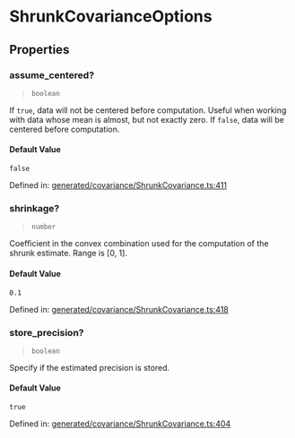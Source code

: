 # ShrunkCovarianceOptions

## Properties

### assume\_centered?

> `boolean`

If `true`, data will not be centered before computation. Useful when working with data whose mean is almost, but not exactly zero. If `false`, data will be centered before computation.

#### Default Value

`false`

Defined in:  [generated/covariance/ShrunkCovariance.ts:411](https://github.com/transitive-bullshit/scikit-learn-ts/blob/122b3c0/packages/sklearn/src/generated/covariance/ShrunkCovariance.ts#L411)

### shrinkage?

> `number`

Coefficient in the convex combination used for the computation of the shrunk estimate. Range is \[0, 1\].

#### Default Value

`0.1`

Defined in:  [generated/covariance/ShrunkCovariance.ts:418](https://github.com/transitive-bullshit/scikit-learn-ts/blob/122b3c0/packages/sklearn/src/generated/covariance/ShrunkCovariance.ts#L418)

### store\_precision?

> `boolean`

Specify if the estimated precision is stored.

#### Default Value

`true`

Defined in:  [generated/covariance/ShrunkCovariance.ts:404](https://github.com/transitive-bullshit/scikit-learn-ts/blob/122b3c0/packages/sklearn/src/generated/covariance/ShrunkCovariance.ts#L404)
